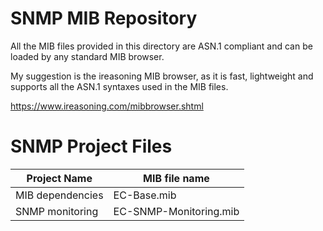 # SNMP MIB Repository

All the MIB files provided in this directory are ASN.1 compliant and can be loaded by any standard MIB browser.

My suggestion is the ireasoning MIB browser, as it is fast, lightweight and supports all the ASN.1 syntaxes used in the MIB files.

https://www.ireasoning.com/mibbrowser.shtml

# SNMP Project Files
| Project Name | MIB file name |
| --- | --- |
| MIB dependencies | EC-Base.mib |
| SNMP monitoring | EC-SNMP-Monitoring.mib |

